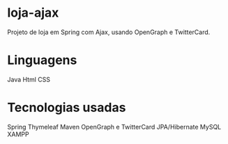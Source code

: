 # loja-ajax
Projeto de loja em Spring com Ajax, usando OpenGraph e TwitterCard.

# Linguagens
Java
Html
CSS

# Tecnologias usadas
Spring
Thymeleaf
Maven
OpenGraph e TwitterCard
JPA/Hibernate
MySQL
XAMPP
